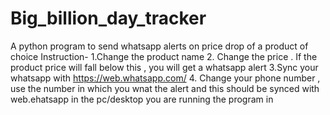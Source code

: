 # Big_billion_day_tracker
A python program to send whatsapp alerts on price drop of a product of choice
Instruction- 
1.Change the product name
2. Change the price . If the product price will fall below this , you will get a whatsapp alert
3.Sync your whatsapp with https://web.whatsapp.com/
4. Change your phone number , use the number in which you wnat the alert and this should be synced with web.ehatsapp in the pc/desktop you are running the program in

